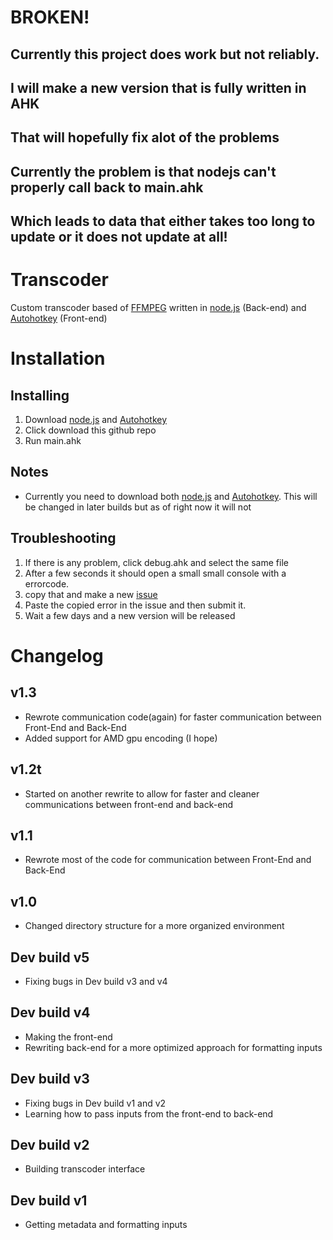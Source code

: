 # BROKEN!
## Currently this project does work but not reliably.
## I will make a new version that is fully written in AHK
## That will hopefully fix alot of the problems
## Currently the problem is that nodejs can't properly call back to main.ahk
## Which leads to data that either takes too long to update or it does not update at all!
# Transcoder
Custom transcoder based of [FFMPEG](https://ffmpeg.org/) written in
[node.js](https://nodejs.org/en/) (Back-end) and [Autohotkey](https://www.autohotkey.com/) (Front-end)

# Installation
## Installing
1. Download [node.js](https://nodejs.org/en/) and [Autohotkey](https://www.autohotkey.com/)
2. Click download this github repo
3. Run main.ahk

## Notes
- Currently you need to download both [node.js](https://nodejs.org/en/) and [Autohotkey](https://www.autohotkey.com/). This will be changed in later builds but as of right now it will not
## Troubleshooting
1. If there is any problem, click debug.ahk and select the same file
2. After a few seconds it should open a small small console with a errorcode.
3. copy that and make a new [issue](https://github.com/MierenManz/ahktrans/issues/new)
4. Paste the copied error in the issue and then submit it.
5. Wait a few days and a new version will be released
# Changelog
## v1.3
- Rewrote communication code(again) for faster communication between Front-End and Back-End
- Added support for AMD gpu encoding (I hope)
## v1.2t
- Started on another rewrite to allow for faster and cleaner communications between front-end and back-end
## v1.1
- Rewrote most of the code for communication between Front-End and Back-End
## v1.0
- Changed directory structure for a more organized environment
## Dev build v5
- Fixing bugs in Dev build v3 and v4
## Dev build v4
- Making the front-end
- Rewriting back-end for a more optimized approach for formatting inputs
## Dev build v3
- Fixing bugs in Dev build v1 and v2
- Learning how to pass inputs from the front-end to back-end
## Dev build v2
- Building transcoder interface
## Dev build v1
- Getting metadata and formatting inputs
